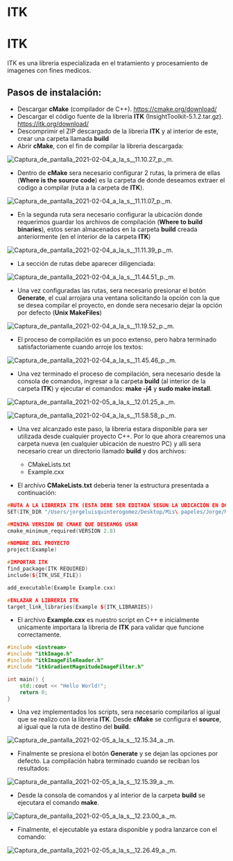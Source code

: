 # ITK

# ITK 


ITK es una libreria especializada en el tratamiento y procesamiento de imagenes con fines medicos.


## Pasos de instalación: 

* Descargar **cMake** (compilador de C++). https://cmake.org/download/
* Descargar el código fuente de la libreria **ITK** (InsightToolkit-5.1.2.tar.gz). https://itk.org/download/
* Descomprimir el ZIP descargado de la libreria **ITK** y al interior de este, crear una carpeta llamada **build**
* Abrir **cMake**, con el fin de compilar la libreria descargada:


![Captura_de_pantalla_2021-02-04_a_la_s__11.10.27_p._m.](/uploads/e66234c069efc5f4bd860690acb4ea1f/Captura_de_pantalla_2021-02-04_a_la_s__11.10.27_p._m..png)

* Dentro de **cMake** sera necesario configurar 2 rutas, la primera de ellas (**Where is the source code**) es la carpeta de donde deseamos extraer el codigo a compilar (ruta a la carpeta de **ITK**).

![Captura_de_pantalla_2021-02-04_a_la_s__11.11.07_p._m.](/uploads/137b9d074d21ee9f667d4953b222ee95/Captura_de_pantalla_2021-02-04_a_la_s__11.11.07_p._m..png)

* En la segunda ruta sera necesario configurar la ubicación donde requerimos guardar los archivos de compilación (**Where to build binaries**), estos seran almacenados en la carpeta **build** creada anteriormente (en el interior de la carpeta **ITK**)

![Captura_de_pantalla_2021-02-04_a_la_s__11.11.39_p._m.](/uploads/95c342b1dcd98c2b16e4a86058373565/Captura_de_pantalla_2021-02-04_a_la_s__11.11.39_p._m..png)

* La sección de rutas debe aparecer diligenciada:

![Captura_de_pantalla_2021-02-04_a_la_s__11.44.51_p._m.](/uploads/4548aba2b0831d87f8edba3d60511bca/Captura_de_pantalla_2021-02-04_a_la_s__11.44.51_p._m..png)

* Una vez configuradas las rutas, sera necesario presionar el botón **Generate**, el cual arrojara una ventana solicitando la opción con la que se desea compilar el proyecto, en donde sera necesario dejar la opción por defecto (**Unix MakeFiles**)

![Captura_de_pantalla_2021-02-04_a_la_s__11.19.52_p._m.](/uploads/9cf111704223d22e9027613c366a20a2/Captura_de_pantalla_2021-02-04_a_la_s__11.19.52_p._m..png)

* El proceso de compilación es un poco extenso, pero habra terminado satisfactoriamente cuando arroje los textos:

![Captura_de_pantalla_2021-02-04_a_la_s__11.45.46_p._m.](/uploads/f8600ad5451834d3c167636805f8cdc6/Captura_de_pantalla_2021-02-04_a_la_s__11.45.46_p._m..png)

* Una vez terminado el proceso de compilación, sera necesario desde la consola de comandos, ingresar a la carpeta **build** (al interior de la carpeta **ITK**) y ejecutar el comandos: **make -j4** y **sudo make install**.

![Captura_de_pantalla_2021-02-05_a_la_s__12.01.25_a._m.](/uploads/198f2446c786305ec7b6ceecc17a3789/Captura_de_pantalla_2021-02-05_a_la_s__12.01.25_a._m..png)

![Captura_de_pantalla_2021-02-04_a_la_s__11.58.58_p._m.](/uploads/d2ae15f082a6fc27054f3e794c6f77b8/Captura_de_pantalla_2021-02-04_a_la_s__11.58.58_p._m..png)


* Una vez alcanzado este paso, la libreria estara disponible para ser utilizada desde cualquier proyecto C++. Por lo que ahora crearemos una carpeta nueva (en cualquier ubicación de nuestro PC) y alli sera necesario crear un directorio llamado **build** y dos archivos: 

    - CMakeLists.txt 
    - Example.cxx
    
* El archivo **CMakeLists.txt** deberia tener la estructura presentada a continuación: 

```c++
#RUTA A LA LIBRERIA ITK (ESTA DEBE SER EDITADA SEGÚN LA UBICACIÓN EN DONDE SE INSTALO Y COMPILO ITK)
SET(ITK_DIR "/Users/jorgeluisquinterogomez/Desktop/Mis\ papeles/Jorge/Maestria/Procesamiento\ Imagenes/Imagenes\ Medicas/InsightToolkit-5.1.2/build")

#MINIMA VERSION DE CMAKE QUE DESEAMOS USAR
cmake_minimum_required(VERSION 2.8)

#NOMBRE DEL PROYECTO 
project(Example)

#IMPORTAR ITK 
find_package(ITK REQUIRED)
include(${ITK_USE_FILE})

add_executable(Example Example.cxx)

#ENLAZAR A LIBRERIA ITK
target_link_libraries(Example ${ITK_LIBRARIES})
```

* El archivo **Example.cxx** es nuestro script en C++ e inicialmente unicamente importara la libreria de **ITK** para validar que funcione correctamente.

```c++
#include <iostream>
#include "itkImage.h"
#include "itkImageFileReader.h"
#include "itkGradientMagnitudeImageFilter.h"

int main() {
    std::cout << "Hello World!";
    return 0;
}
```

* Una vez implementados los scripts, sera necesario compilarlos al igual que se realizo con la libreria **ITK**. Desde **cMake** se configura el **source**, al igual que la ruta de destino del **build**.

![Captura_de_pantalla_2021-02-05_a_la_s__12.15.34_a._m.](/uploads/250936067b7ff0760fbc72f0767b2150/Captura_de_pantalla_2021-02-05_a_la_s__12.15.34_a._m..png)

* Finalmente se presiona el botón **Generate** y se dejan las opciones por defecto. La compilación habra terminado cuando se reciban los resultados: 

![Captura_de_pantalla_2021-02-05_a_la_s__12.15.39_a._m.](/uploads/0e029deb5f08e2ced4b6387623d43a00/Captura_de_pantalla_2021-02-05_a_la_s__12.15.39_a._m..png)


* Desde la consola de comandos y al interior de la carpeta **build** se ejecutara el comando **make**.

![Captura_de_pantalla_2021-02-05_a_la_s__12.23.00_a._m.](/uploads/ba22ffadd1a2efed036857886de53b03/Captura_de_pantalla_2021-02-05_a_la_s__12.23.00_a._m..png)

* Finalmente, el ejecutable ya estara disponible y podra lanzarce con el comando: 

![Captura_de_pantalla_2021-02-05_a_la_s__12.26.49_a._m.](/uploads/d237ee5a88a246473e1bd99522171f84/Captura_de_pantalla_2021-02-05_a_la_s__12.26.49_a._m..png)

